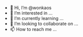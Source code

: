 - 👋 Hi, I’m @wonkaos
- 👀 I’m interested in ...
- 🌱 I’m currently learning ...
- 💞️ I’m looking to collaborate on ...
- 📫 How to reach me ...

<!---
wonkaos/wonkaos is a ✨ special ✨ repository because its `README.md` (this file) appears on your GitHub profile.
You can click the Preview link to take a look at your changes.
--->
